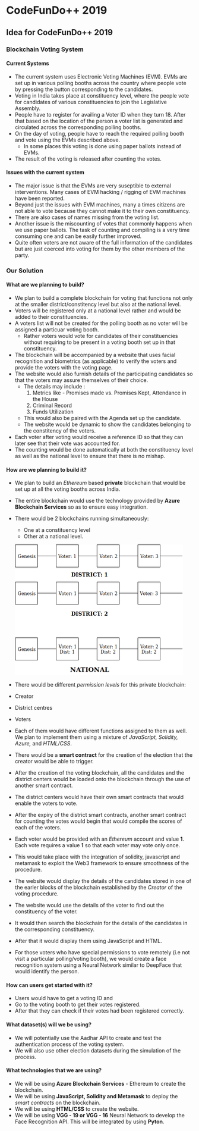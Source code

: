 # CodeFunDo++ 2019
Idea for CodeFunDo++ 2019
-------------------------------

### Blockchain Voting System

#### Current Systems 

* The current system uses Electronic Voting Machines (EVM). EVMs are set up in various polling booths across the country where people vote by pressing the button corresponding to the candidates. 
* Voting in India takes place at constituency level, where the people vote for candidates of various constituencies to join the Legislative Assembly. 
* People have to register for availing a Voter ID when they turn 18. After that based on the location of the person a voter list is generated and circulated across the corresponding polling booths. 
* On the day of voting, people have to reach the required polling booth and vote using the EVMs described above. 
  * In some places this voting is done using paper ballots instead of EVMs. 
* The result of the voting is released after counting the votes. 


#### Issues with the current system

* The major issue is that the EVMs are very suseptible to external interventions. Many cases of EVM hacking / rigging of EVM machines have been reported.
* Beyond just the issues with EVM machines, many a times citizens are not able to vote because they cannot make it to their own constituency. 
* There are also cases of names missing from the voting list.
* Another issue is the miscounting of votes that commonly happens when we use paper ballots. The task of counting and compiling is a very time consuming one and can be easily further improved. 
* Quite often voters are not aware of the full information of the candidates but are just coerced into voting for them by the other members of the party. 

### Our Solution 

#### What are we planning to build? 
 
* We plan to build a complete blockchain for voting that functions not only at the smaller district/constitency level but also at the national level. 
* Voters will be registered only at a national level rather and would be added to their constituencies.
* A voters list will not be created for the polling booth as no voter will be assigned a particuar voting booth. 
  * Rather voters would vote for candidates of their constituencies without requiring to be present in a voting booth set up in that constituency. 
* The blockchain will be accompanied by a website that uses facial recognition and biometrics (as applicable) to verify the voters and provide the voters with the voting page. 
* The website would also furnish details of the participating candidates so that the voters may assure themselves of their choice. 
  * The details may include : 
    1. Metrics like - Promises made vs. Promises Kept, Attendance in the House
    2. Criminal Record
    3. Funds Utilization
  * This would also be paired with the Agenda set up the candidate.
  * The website would be dynamic to show the candidates belonging to the constitency of the voters.
* Each voter after voting would receive a reference ID so that they can later see that their vote was accounted for. 
* The counting would be done automatically at both the constituency level as well as the national level to ensure that there is no mishap.

#### How are we planning to build it?

* We plan to build an *Ethereum* based **private** blockchain that would be set up at all the voting booths across India. 
* The entire blockchain would use the technology provided by **Azure Blockchain Services** so as to ensure easy integration. 
* There would be 2 blockchains running simultaneously: 
  * One at a constituency level
  * Other at a national level. 
  
  ![Diagram of the blockchain](./images/blockchain.png)
  
* There would be different _permission levels_ for this private blockchain:
 * Creator
 * District centres
 * Voters
* Each of them would have different functions assigned to them as well. We plan to implement them using a mixture of _JavaScript, Solidity, Azure,_ and _HTML/CSS_.

* There would be a __smart contract__ for the creation of the election that the creator would be able to trigger. 
* After the creation of the voting blockchain, all the candidates and the district centers would be loaded onto the blockchain through the use of another smart contract. 
* The district centers would have their own smart contracts that would enable the voters to vote.
* After the expiry of the district smart contracts, another smart contract for counting the votes would begin that would compile the scores of each of the voters.

* Each voter would be provided with an _Ethereum_ account and value **1**. Each vote requires a value **1** so that each voter may vote only once.
* This would take place with the integration of solidity, javascript and metamask to exploit the Web3 framework to ensure smoothness of the procedure.

* The website would display the details of the candidates stored in one of the earler blocks of the blockchain established by the _Creator_ of the voting procedure. 
 * The website would use the details of the voter to find out the constituency of the voter.
 * It would then search the blockchain for the details of the candidates in the corresponding constituency. 
 * After that it would display them using JavaScript and HTML.
 
* For those voters who have special permissions to vote remotely (i.e not visit a particular polling/voting booth), we would create a face recognition system using a Neural Network similar to DeepFace that would identify the person. 
 
#### How can users get started with it? 

* Users would have to get a voting ID and
* Go to the voting booth to get their votes registered. 
* After that they can check if their votes had been registered correctly.

#### What dataset(s) will we be using?

* We will potentially use the Aadhar API to create and test the authentication process of the voting system.
* We will also use other election datasets during the simulation of the process.

#### What technologies that we are using? 

* We will be using **Azure Blockchain Services** - Ethereum to create the blockchain.
* We will be using **JavaScript, Solidity and Metamask** to deploy the _smart contracts_ on the blockchain.
* We will be using **HTML/CSS** to create the website.
* We will be using **VGG - 19 or VGG - 16** Neural Network to develop the Face Recognition API. This will be integrated by using **Pyton**. 


  
